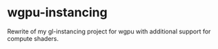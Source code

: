 # wgpu-instancing

Rewrite of my gl-instancing project for wgpu with additional support for
compute shaders.

